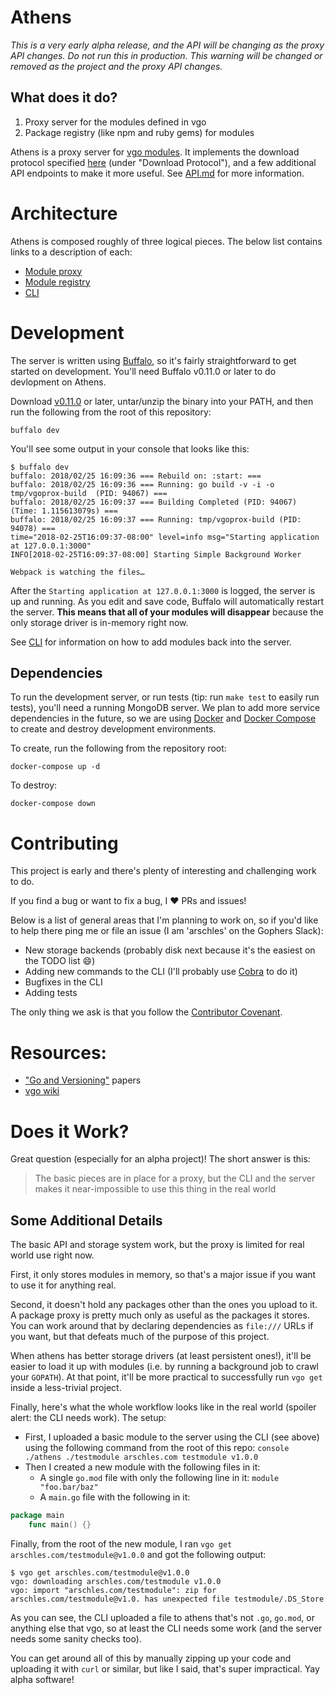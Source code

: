 # Athens

_This is a very early alpha release, and the API will be changing as the proxy API changes._
_Do not run this in production. This warning will be changed or removed as the project and the proxy API changes._

## What does it do?

1) Proxy server for the modules defined in vgo
2) Package registry (like npm and ruby gems) for modules

Athens is a proxy server for [vgo modules](https://github.com/golang/go/wiki/vgo). It implements the download protocol specified [here](https://research.swtch.com/vgo-module) (under "Download Protocol"), and a few additional API endpoints to make it more useful. See [API.md](./API.md) for more information.

# Architecture

Athens is composed roughly of three logical pieces. The below list contains links
to a description of each:

* [Module proxy](./PROXY.md)
* [Module registry](./REGISTRY.md)
* [CLI](./CLI.md)

# Development

The server is written using [Buffalo](https://gobuffalo.io/), so it's fairly straightforward to get started on development. You'll need Buffalo v0.11.0 or later to do devlopment on Athens.

Download
[v0.11.0](https://github.com/gobuffalo/buffalo/releases/tag/v0.11.0) or later, untar/unzip the binary into your PATH, and then run the following from the root of this repository:

```console
buffalo dev
```

You'll see some output in your console that looks like this:

```console
$ buffalo dev
buffalo: 2018/02/25 16:09:36 === Rebuild on: :start: ===
buffalo: 2018/02/25 16:09:36 === Running: go build -v -i -o tmp/vgoprox-build  (PID: 94067) ===
buffalo: 2018/02/25 16:09:37 === Building Completed (PID: 94067) (Time: 1.115613079s) ===
buffalo: 2018/02/25 16:09:37 === Running: tmp/vgoprox-build (PID: 94078) ===
time="2018-02-25T16:09:37-08:00" level=info msg="Starting application at 127.0.0.1:3000"
INFO[2018-02-25T16:09:37-08:00] Starting Simple Background Worker

Webpack is watching the files…
```

After the `Starting application at 127.0.0.1:3000` is logged, the server is up and running.
As you edit and save code, Buffalo will automatically restart the server. **This means that all of your modules will disappear** because the only storage driver is in-memory right now.

See [CLI](#CLI) for information on how to add modules back into the server.

## Dependencies

To run the development server, or run tests (tip: run `make test` to easily run tests), you'll need a running MongoDB server. We plan to add more service dependencies in the future, so we are using
[Docker](https://www.docker.com/) and
[Docker Compose](https://docs.docker.com/compose/) to create and destroy development environments.

To create, run the following from the repository root:

```console
docker-compose up -d
```

To destroy:

```console
docker-compose down
```

# Contributing

This project is early and there's plenty of interesting and challenging work to do.

If you find a bug or want to fix a bug, I :heart: PRs and issues!

Below is a list of general areas that I'm planning to work on, so if you'd like to help there ping me or file an issue (I am 'arschles' on the Gophers Slack):

* New storage backends (probably disk next because it's the easiest on the TODO list :smile:)
* Adding new commands to the CLI (I'll probably use [Cobra](https://github.com/spf13/cobra) to do it)
* Bugfixes in the CLI
* Adding tests

The only thing we ask is that you follow the
[Contributor Covenant](https://www.contributor-covenant.org/).

# Resources:

* ["Go and Versioning"](https://research.swtch.com/vgo) papers
* [vgo wiki](https://github.com/golang/go/wiki/vgo)

# Does it Work?

Great question (especially for an alpha project)! The short answer is this:

> The basic pieces are in place for a proxy, but the CLI and the server makes
> it near-impossible to use this thing in the real world

## Some Additional Details

The basic API and storage system work, but the proxy is limited for real world use right now.

First, it only stores modules in memory, so that's a major issue if you want to use it for anything
real.

Second, it doesn't hold any packages other than the ones you upload to it. A package proxy is pretty much only as useful as the packages it stores. You can work around that by declaring dependencies as `file:///` URLs if you want, but that defeats much of the purpose of this project.

When athens has better storage drivers (at least persistent ones!), it'll be easier to load it up with modules (i.e. by running a background job to crawl your `GOPATH`). At that point, it'll be more practical to successfully run `vgo get` inside a less-trivial project.

Finally, here's what the whole workflow looks like in the real world (spoiler alert: the CLI needs work). The setup:

* First, I uploaded a basic module to the server using the CLI (see above) using the following command from the root of this repo:
  `console ./athens ./testmodule arschles.com testmodule v1.0.0`
* Then I created a new module with the following files in it:
  * A single `go.mod` file with only the following line in it: `module "foo.bar/baz"`
  * A `main.go` file with the following in it:

```go
package main
    func main() {}
```

Finally, from the root of the new module, I ran `vgo get arschles.com/testmodule@v1.0.0` and got the following output:

```console
$ vgo get arschles.com/testmodule@v1.0.0
vgo: downloading arschles.com/testmodule v1.0.0
vgo: import "arschles.com/testmodule": zip for arschles.com/testmodule@v1.0. has unexpected file testmodule/.DS_Store
```

As you can see, the CLI uploaded a file to athens that's not `.go`, `go.mod`, or anything else that vgo, so at least the CLI needs some work (and the server needs some sanity checks too).

You can get around all of this by manually zipping up your code and uploading it with `curl` or similar, but like I said, that's super impractical. Yay alpha software!
